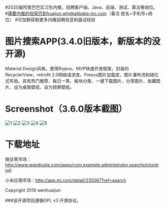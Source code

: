 #2020届阿里巴巴实习生内推，招聘客户端、Java、前端、测试、算法等岗位。
#需要内推的投简历到huaijun.whj@alibaba-inc.com（备注 姓名+手机号+岗位）
#可加群获取更多内推招聘信息和面试经验

# 图片搜索APP(3.4.0旧版本，新版本的没开源)

Material Design风格，使用Rxjava，MVP快速开发框架，封装的RecyclerView，retrofit 2.0网络请求库，Fresco图片加载库，图片瀑布流和错位式布局。具有热门推荐、每日一笑、板块分类、一键下载图片、分享图片、收藏图片、设为桌面壁纸、设为锁屏壁纸。

# Screenshot（3.6.0版本截图）

![1](http://img.wdjimg.com/mms/screenshot/e/22/40616abd669502c43a7c167f4461b22e_320_534.jpeg "")
![2](http://img.wdjimg.com/mms/screenshot/f/5e/c0763134833ab3bdb497f9e1346015ef_320_534.jpeg "")
![3](http://img.wdjimg.com/mms/screenshot/a/69/7b790d6ee7159b3940abf7363865069a_320_534.jpeg "")
![4](http://img.wdjimg.com/mms/screenshot/e/98/8f14df514f7205ce30fe514325bd798e_320_534.jpeg "")
![5](http://img.wdjimg.com/mms/screenshot/f/1d/51c27bc0f0942e506879ae2b22bee1df_320_534.jpeg "")

# 下载地址

豌豆荚市场：http://www.wandoujia.com/apps/com.example.administrator.searchpicturetool

小米应用市场：http://app.mi.com/detail/235067?ref=search



Copyright 2016 wenhuaijun

###该开源项目遵循GPL v3 开源协议。
